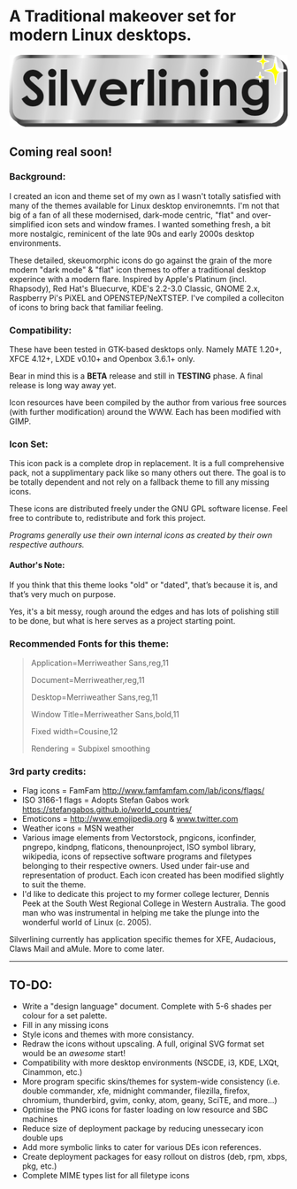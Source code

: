 # A Traditional makeover set for modern Linux desktops.

![](https://github.com/K0ntrast/silverlining-theme/raw/main/silverlining_title.png)

## Coming real soon!

### Background:

I created an icon and theme set of my own as I wasn't totally satisfied with many of the themes available for Linux desktop environemnts. I'm not that big of a fan of all these modernised, dark-mode centric, "flat" and over-simplified icon sets and window frames. I wanted something fresh, a bit more nostalgic, reminicent of the late 90s and early 2000s desktop environments.

These detailed, skeuomorphic icons do go against the grain of the more modern "dark mode" & "flat" icon themes to offer a traditional desktop experince with a modern flare. Inspired by Apple's Platinum (incl. Rhapsody), Red Hat's Bluecurve, KDE's 2.2-3.0 Classic, GNOME 2.x, Raspberry Pi's PiXEL and OPENSTEP/NeXTSTEP. I've compiled a colleciton of icons to bring back that familiar feeling.

### Compatibility:
These have been tested in GTK-based desktops only. Namely MATE 1.20+, XFCE 4.12+, LXDE v0.10+ and Openbox 3.6.1+ only.

Bear in mind this is a **BETA** release and still in **TESTING** phase. A final release is long way away yet.

Icon resources have been compiled by the author from various free sources (with further modification) around the WWW. Each has been modified with GIMP.

### Icon Set:
This icon pack is a complete drop in replacement. It is a full comprehensive pack, not a supplimentary pack like so many others out there. The goal is to be totally dependent and not rely on a fallback theme to fill any missing icons.

These icons are distributed freely under the GNU GPL software license. Feel free to contribute to, redistribute and fork this project.

*Programs generally use their own internal icons as created by their own respective authours.*

#### Author's Note:
If you think that this theme looks "old" or "dated", that’s because it is, and that’s very much on purpose.

Yes, it's a bit messy, rough around the edges and has lots of polishing still to be done, but what is here serves as a project starting point.

### Recommended Fonts for this theme:
> >
> Application=Merriweather Sans,reg,11
> 
> Document=Merriweather,reg,11
>
> Desktop=Merriweather Sans,reg,11
> 
> Window Title=Merriweather Sans,bold,11
> 
> Fixed width=Cousine,12
> 
> Rendering = Subpixel smoothing
> >

### 3rd party credits:
+ Flag icons = FamFam	http://www.famfamfam.com/lab/icons/flags/
+ ISO 3166-1 flags = Adopts Stefan Gabos work https://stefangabos.github.io/world_countries/
+ Emoticons = http://www.emojipedia.org & www.twitter.com
+ Weather icons = MSN weather
+ Various image elements from Vectorstock, pngicons, iconfinder, pngrepo, kindpng, flaticons, thenounproject, ISO symbol library, wikipedia, icons of repsective software programs and filetypes belonging to their respective owners. Used under fair-use and representation of product. Each icon created has been modified slightly to suit the theme.
+ I'd like to dedicate this project to my former college lecturer, Dennis Peek at the South West Regional College in Western Australia. The good man who was instrumental in helping me take the plunge into the wonderful world of Linux (c. 2005).

Silverlining currently has application specific themes for XFE, Audacious, Claws Mail and aMule. More to come later.

---

## TO-DO:
* Write a "design language" document. Complete with 5-6 shades per colour for a set palette.
* Fill in any missing icons
* Style icons and themes with more consistancy.
* Redraw the icons without upscaling. A full, original SVG format set would be an *awesome* start!
* Compatibility with more desktop environments (NSCDE, i3, KDE, LXQt, Cinammon, etc.)
* More program specific skins/themes for system-wide consistency (i.e. double commander, xfe, midnight commander, filezilla, firefox, chromium, thunderbird, gvim, conky, atom, geany, SciTE, and more...)
* Optimise the PNG icons for faster loading on low resource and SBC machines
* Reduce size of deployment package by reducing unessecary icon double ups
* Add more symbolic links to cater for various DEs icon references.
* Create deployment packages for easy rollout on distros (deb, rpm, xbps, pkg, etc.)
* Complete MIME types list for all filetype icons
